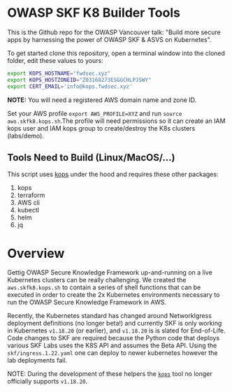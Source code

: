 # OWASP SKF K8 Builder Tools
This is the Github repo for the OWASP Vancouver talk: "Build more secure apps by harnessing the power of OWASP SKF & ASVS on Kubernetes".

To get started clone this repository, open a terminal window into the cloned folder, edit these values to yours:
```bash
export KOPS_HOSTNAME="fwdsec.xyz"
export KOPS_HOSTZONEID="Z03168273ESGGCHLPJSWY"
export CERT_EMAIL='info@kops.fwdsec.xyz'
```
**NOTE:** You will need a registered AWS domain name and zone ID. 

Set your AWS profile `export AWS_PROFILE=XYZ` and run `source aws.skfk8.kops.sh`.The profile will need permissions so it can create an IAM kops user and IAM kops group to create/destroy the K8s clusters (labs/demo).  

## Tools Need to Build (Linux/MacOS/...)
This script uses [kops](https://kops.sigs.k8s.io/) under the hood and requires these other packages:
1. kops
2. terraform
3. AWS cli
4. kubectl
5. helm
6. jq

# Overview
Gettig OWASP Secure Knowledge Framework up-and-running on a live Kubernetes clusters can be really challenging. We created the `aws.skfk8.kops.sh` to contain a series of shell functions that can be executed in order to create the 2x Kubernetes environments necessary to run the OWASP Secure Knowledge Framework in AWS.

Recently, the Kubernetes standard has changed around NetworkIgress deployment definitions (no longer beta!) and currently SKF is only working in Kubernetes `v1.18.20` (or earlier), and `v1.18.20` is is slated for End-of-Life. Code changes to SKF are required because the Python code that deploys various SKF Labs uses the K8S API and assumes the Beta API. Using the `skf/ingress.1.22.yaml` one can deploy to newer kubernetes however the lab deployments fail.

NOTE: During the development of these helpers the [`kops`](https://kops.sigs.k8s.io/welcome/releases/) tool no longer officially supports `v1.18.20`.
